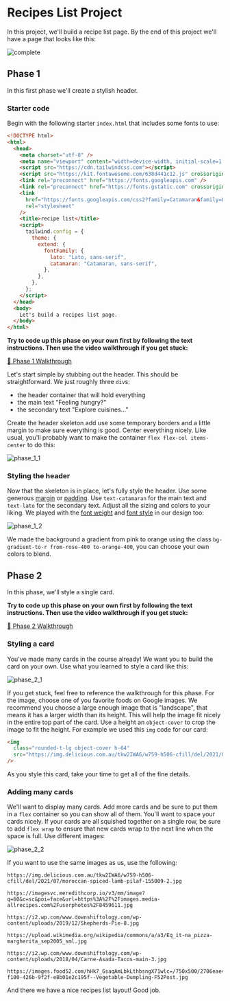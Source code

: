 # Recipes List Project

In this project, we'll build a recipe list page. By the end of this project we'll have a page that
looks like this:

![complete](./images/complete.png)

## Phase 1

In this first phase we'll create a stylish header.

### Starter code

Begin with the following starter `index.html` that includes some fonts to use:

```html
<!DOCTYPE html>
<html>
  <head>
    <meta charset="utf-8" />
    <meta name="viewport" content="width=device-width, initial-scale=1.0" />
    <script src="https://cdn.tailwindcss.com"></script>
    <script src="https://kit.fontawesome.com/638d441c12.js" crossorigin="anonymous"></script>
    <link rel="preconnect" href="https://fonts.googleapis.com" />
    <link rel="preconnect" href="https://fonts.gstatic.com" crossorigin />
    <link
      href="https://fonts.googleapis.com/css2?family=Catamaran&family=Lato:ital,wght@0,400;0,700;1,400;1,700&display=swap"
      rel="stylesheet"
    />
    <title>recipe list</title>
    <script>
      tailwind.config = {
        theme: {
          extend: {
            fontFamily: {
              lato: "Lato, sans-serif",
              catamaran: "Catamaran, sans-serif",
            },
          },
        },
      };
    </script>
  </head>
  <body>
    Let's build a recipes list page.
  </body>
</html>
```

**Try to code up this phase on your own first by following the text instructions. Then
use the video walkthrough if you get stuck:**

[🎥 Phase 1 Walkthrough](https://vimeo.com/702676273)

Let's start simple by stubbing out the header. This should be straightforward. We just roughly three
`div`s:

- the header container that will hold everything
- the main text "Feeling hungry?"
- the secondary text "Explore cuisines..."

Create the header skeleton add use some temporary borders and a little margin to make sure
everything is good. Center everything nicely. Like usual, you'll probably want to make the container
`flex flex-col items-center` to do this:

![phase_1_1](./images/phase_1_1.png)

### Styling the header

Now that the skeleton is in place, let's fully style the header. Use some generous
[margin](https://tailwindcss.com/docs/margin) or [padding](https://tailwindcss.com/docs/padding).
Use `text-catamaran` for the main text and `text-lato` for the secondary text. Adjust all the sizing
and colors to your liking. We played with the
[font weight](https://tailwindcss.com/docs/font-weight) and
[font style](https://tailwindcss.com/docs/font-style) in our design too:

![phase_1_2](./images/phase_1_2.png)

We made the background a gradient from pink to orange using the class
`bg-gradient-to-r from-rose-400 to-orange-400`, you can choose your own colors to blend.

## Phase 2

In this phase, we'll style a single card.

**Try to code up this phase on your own first by following the text instructions. Then
use the video walkthrough if you get stuck:**

[🎥 Phase 2 Walkthrough](https://vimeo.com/702675434)

### Styling a card

You've made many cards in the course already! We want you to build the card on your own. Use what
you learned to style a card like this:

![phase_2_1](./images/phase_2_1.png)

If you get stuck, feel free to reference the walkthrough for this phase. For the image, choose one
of you favorite foods on Google images. We recommend you choose a large enough image that is
"landscape", that means it has a larger width than its height. This will help the image fit nicely
in the entire top part of the card. Use a height an `object-cover` to crop the image to fit the
height. For example we used this `img` code for our card:

```html
<img
  class="rounded-t-lg object-cover h-64"
  src="https://img.delicious.com.au/tkw2IWA6/w759-h506-cfill/del/2021/07/moroccan-spiced-lamb-pilaf-155009-2.jpg"
/>
```

As you style this card, take your time to get all of the fine details.

### Adding many cards

We'll want to display many cards. Add more cards and be sure to put them in a `flex` container so
you can show all of them. You'll want to space your cards nicely. If your cards are all squished
together on a single row, be sure to add `flex wrap` to ensure that new cards wrap to the next line
when the space is full. Use different images:

![phase_2_2](./images/phase_2_2.png)

If you want to use the same images as us, use the following:

```
https://img.delicious.com.au/tkw2IWA6/w759-h506-cfill/del/2021/07/moroccan-spiced-lamb-pilaf-155009-2.jpg

https://imagesvc.meredithcorp.io/v3/mm/image?q=60&c=sc&poi=face&url=https%3A%2F%2Fimages.media-allrecipes.com%2Fuserphotos%2F8459611.jpg

https://i2.wp.com/www.downshiftology.com/wp-content/uploads/2019/12/Shepherds-Pie-8.jpg

https://upload.wikimedia.org/wikipedia/commons/a/a3/Eq_it-na_pizza-margherita_sep2005_sml.jpg

https://i2.wp.com/www.downshiftology.com/wp-content/uploads/2018/04/Carne-Asada-Tacos-main-3.jpg

https://images.food52.com/hHk7_GsaqAmLbkLthbsngX71wlc=/750x500/2706eae4-f100-426b-9f2f-e8b01e2c195f--Vegetable-Dumpling-F52Post.jpg
```

And there we have a nice recipes list layout! Good job.
